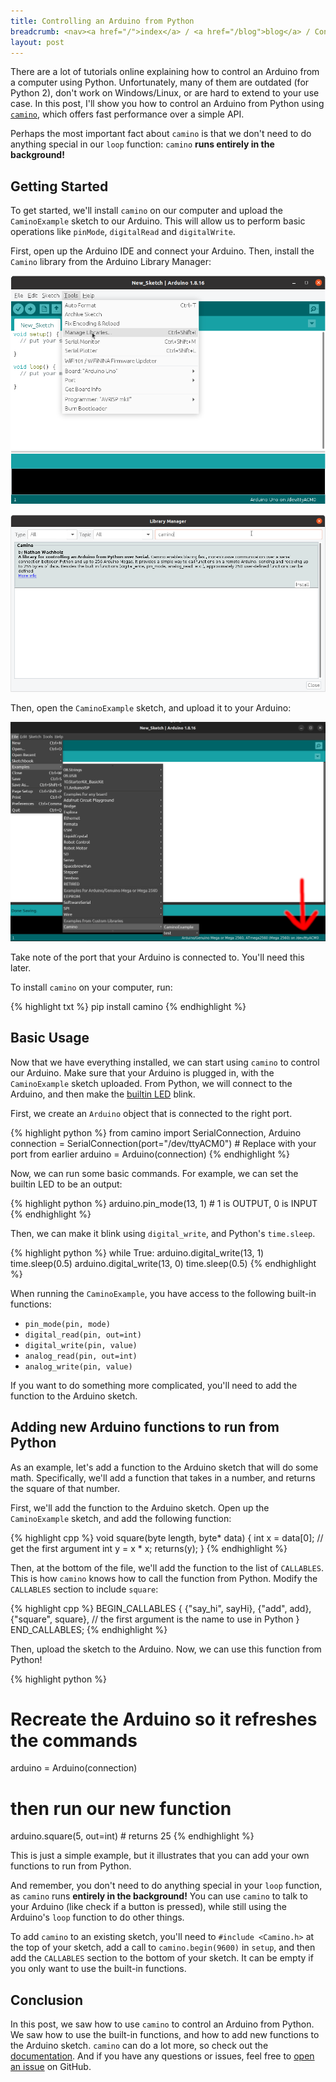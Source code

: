 ```yaml
---
title: Controlling an Arduino from Python
breadcrumb: <nav><a href="/">index</a> / <a href="/blog">blog</a> / Controlling an Arduino from Python </nav>
layout: post
---
```

There are a lot of tutorials online explaining how to control an Arduino from a computer using Python.
Unfortunately, many of them are outdated (for Python 2), don't work on Windows/Linux, or are hard to extend
to your use case. In this post, I'll show you how to control an Arduino from Python using 
[`camino`](https://pypi.org/project/camino/), which offers fast performance over a simple API.

Perhaps the most important fact about `camino` is that we don't need to do anything
special in our `loop` function: `camino` **runs entirely in the background!** 

## Getting Started

To get started, we'll install `camino` on our computer and upload the `CaminoExample` sketch to our Arduino.
This will allow us to perform basic operations like `pinMode`, `digitalRead` and `digitalWrite`.

First, open up the Arduino IDE and connect your Arduino. Then, install the `Camino` library from the
Arduino Library Manager:

![Open the Arduino Library Manager](/static/media/camino-arduino-ide-install1.png)

![Search for Camino and Install](/static/media/camino-arduino-ide-install2.png)

Then, open the `CaminoExample` sketch, and upload it to your Arduino:

![Open the CaminoExample sketch](/static/media/camino-ardunio-install-example.png)

Take note of the port that your Arduino is connected to. You'll need this later.

To install `camino` on your computer, run:

{% highlight txt %}
pip install camino
{% endhighlight %}


## Basic Usage

Now that we have everything installed, we can start using `camino` to control our Arduino. Make sure that
your Arduino is plugged in, with the `CaminoExample` sketch uploaded. From Python, we will connect to the
Arduino, and then make the
[builtin LED](https://www.arduino.cc/reference/en/language/variables/constants/constants/#_defining_built_ins_led_builtin)
blink.

First, we create an `Arduino` object that is connected to the right port.

{% highlight python %}
from camino import SerialConnection, Arduino
connection = SerialConnection(port="/dev/ttyACM0")  # Replace with your port from earlier
arduino = Arduino(connection)
{% endhighlight %}

Now, we can run some basic commands. For example, we can set the builtin LED to be an output:

{% highlight python %}
arduino.pin_mode(13, 1)  # 1 is OUTPUT, 0 is INPUT
{% endhighlight %}

Then, we can make it blink using `digital_write`, and Python's `time.sleep`.

{% highlight python %}
while True:
    arduino.digital_write(13, 1)
    time.sleep(0.5)
    arduino.digital_write(13, 0)
    time.sleep(0.5)
{% endhighlight %}

When running the `CaminoExample`, you have access to the following built-in functions:

- `pin_mode(pin, mode)`
- `digital_read(pin, out=int)`
- `digital_write(pin, value)`
- `analog_read(pin, out=int)`
- `analog_write(pin, value)`

If you want to do something more complicated, you'll need to add the function to the Arduino sketch.

## Adding new Arduino functions to run from Python

As an example, let's add a function to the Arduino sketch that will do some math. Specifically,
we'll add a function that takes in a number, and returns the square of that number.

First, we'll add the function to the Arduino sketch. Open up the `CaminoExample` sketch, and add the
following function:

{% highlight cpp %}
void square(byte length, byte* data) {
    int x = data[0]; // get the first argument
    int y = x * x;
    returns(y);
}
{% endhighlight %}

Then, at the bottom of the file, we'll add the function to the list of `CALLABLES`. This is how `camino`
knows how to call the function from Python. Modify the `CALLABLES` section to include `square`:

{% highlight cpp %}
BEGIN_CALLABLES {
    {"say_hi", sayHi},
    {"add", add},
    {"square", square}, // the first argument is the name to use in Python
} END_CALLABLES;
{% endhighlight %}

Then, upload the sketch to the Arduino. Now, we can use this function from Python!

{% highlight python %}
# Recreate the Arduino so it refreshes the commands
arduino = Arduino(connection)
# then run our new function
arduino.square(5, out=int)  # returns 25
{% endhighlight %}

This is just a simple example, but it illustrates that you can add your own functions to run from
Python. 

And remember, you don't need to do anything special in your `loop` function, as `camino` runs 
**entirely in the background!** You can use `camino` to talk to your Arduino (like check if a 
button is pressed), while still using the Arduino's `loop` function to do other things.

To add `camino` to an existing sketch, you'll need to `#include <Camino.h>` at the top of your
sketch, add a call to `camino.begin(9600)` in `setup`, and then add the `CALLABLES` section to the 
bottom of your sketch. It can be empty if you only want to use the built-in functions.

## Conclusion

In this post, we saw how to use `camino` to control an Arduino from Python. We saw how to use the
built-in functions, and how to add new functions to the Arduino sketch. `camino` can do a lot 
more, so check out the [documentation](https://pypi.org/project/camino/). And if you have any
questions or issues, feel free to [open an issue](https://github.com/n-wach/camino/issues) on 
GitHub.

